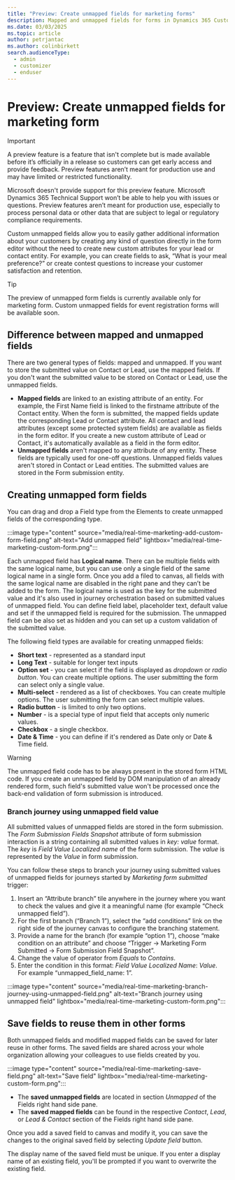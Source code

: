 ```yaml
---
title: "Preview: Create unmapped fields for marketing forms"
description: Mapped and unmapped fields for forms in Dynamics 365 Customer Insights - Journeys.
ms.date: 03/03/2025
ms.topic: article
author: petrjantac
ms.author: colinbirkett
search.audienceType: 
  - admin
  - customizer
  - enduser
---
```


# Preview: Create unmapped fields for marketing form

> [!IMPORTANT]
> A preview feature is a feature that isn't complete but is made available before it’s officially in a release so customers can get early access and provide feedback. Preview features aren’t meant for production use and may have limited or restricted functionality.
>
> Microsoft doesn't provide support for this preview feature. Microsoft Dynamics 365 Technical Support won’t be able to help you with issues or questions. Preview features aren’t meant for production use, especially to process personal data or other data that are subject to legal or regulatory compliance requirements.

Custom unmapped fields allow you to easily gather additional information about your customers by creating any kind of question directly in the form editor without the need to create new custom attributes for your lead or contact entity. For example, you can create fields to ask, “What is your meal preference?” or create contest questions to increase your customer satisfaction and retention.

> [!TIP]
> The preview of unmapped form fields is currently available only for marketing form. Custom unmapped fields for event registration forms will be available soon.

## Difference between mapped and unmapped fields

There are two general types of fields: mapped and unmapped. If you want to store the submitted value on Contact or Lead, use the mapped fields. If you don't want the submitted value to be stored on Contact or Lead, use the unmapped fields.

- **Mapped fields** are linked to an existing attribute of an entity. For example, the First Name field is linked to the firstname attribute of the Contact entity. When the form is submitted, the mapped fields update the corresponding Lead or Contact attribute. All contact and lead attributes (except some protected system fields) are available as fields in the form editor. If you create a new custom attribute of Lead or Contact, it's automatically available as a field in the form editor.
- **Unmapped fields** aren't mapped to any attribute of any entity. These fields are typically used for one-off questions. Unmapped fields values aren't stored in Contact or Lead entities. The submitted values are stored in the Form submission entity.

## Creating unmapped form fields

You can drag and drop a Field type from the Elements to create unmapped fields of the corresponding type.

:::image type="content" source="media/real-time-marketing-add-custom-form-field.png" alt-text="Add unmapped field" lightbox="media/real-time-marketing-custom-form.png":::

Each unmapped field has **Logical name**. There can be multiple fields with the same logical name, but you can use only a single field of the same logical name in a single form. Once you add a filed to canvas, all fields with the same logical name are disabled in the right pane and they can’t be added to the form. The logical name is used as the key for the submitted value and it's also used in journey orchestration based on submitted values of unmapped field. You can define field label, placeholder text, default value and set if the unmapped field is required for the submission. The unmapped field can be also set as hidden and you can set up a custom validation of the submitted value.

The following field types are available for creating unmapped fields:

- **Short text** - represented as a standard input
- **Long Text** - suitable for longer text inputs
- **Option set** - you can select if the field is displayed as *dropdown* or *radio button*. You can create multiple options. The user submitting the form can select only a single value.
- **Multi-select** - rendered as a list of checkboxes. You can create multiple options. The user submitting the form can select multiple values.
- **Radio button** - is limited to only two options.
- **Number** - is a special type of input field that accepts only numeric values.
- **Checkbox** - a single checkbox.
- **Date & Time** - you can define if it's rendered as Date only or Date & Time field.

> [!WARNING]
> The unmapped field code has to be always present in the stored form HTML code. If you create an unmapped field by DOM manipulation of an already rendered form, such field's submitted value won't be processed once the back-end validation of form submission is introduced.

### Branch journey using unmapped field value

All submitted values of unmapped fields are stored in the form submission. The *Form Submission Fields Snapshot* attribute of form submission interaction is a string containing all submitted values in *key: value* format. The *key* is *Field Value Localized name* of the form submission. The *value* is represented by the *Value* in form submission.

You can follow these steps to branch your journey using submitted values of unmapped fields for journeys started by *Marketing form submitted* trigger:

1. Insert an “Attribute branch” tile anywhere in the journey where you want to check the values and give it a meaningful name (for example “Check unmapped field”).
1. For the first branch (“Branch 1”), select the “add conditions” link on the right side of the journey canvas to configure the branching statement.
1. Provide a name for the branch (for example “option 1”), choose “make condition on an attribute” and choose “Trigger -> Marketing Form Submitted -> Form Submission Field Snapshot”.
1. Change the value of operator from *Equals* to *Contains*.
1. Enter the condition in this format: *Field Value Localized Name*: *Value*. For example “unmapped_field_name: 1”.

:::image type="content" source="media/real-time-marketing-branch-journey-using-unmapped-field.png" alt-text="Branch journey using unmapped field" lightbox="media/real-time-marketing-custom-form.png":::

## Save fields to reuse them in other forms

Both unmapped fields and modified mapped fields can be saved for later reuse in other forms. The saved fields are shared across your whole organization allowing your colleagues to use fields created by you.

:::image type="content" source="media/real-time-marketing-save-field.png" alt-text="Save field" lightbox="media/real-time-marketing-custom-form.png":::

- The **saved unmapped fields** are located in section *Unmapped* of the Fields right hand side pane.
- The **saved mapped fields** can be found in the respective *Contact*, *Lead*, or *Lead & Contact* section of the Fields right hand side pane.

Once you add a saved field to canvas and modify it, you can save the changes to the original saved field by selecting *Update field* button.

The display name of the saved field must be unique. If you enter a display name of an existing field, you'll be prompted if you want to overwrite the existing field.
